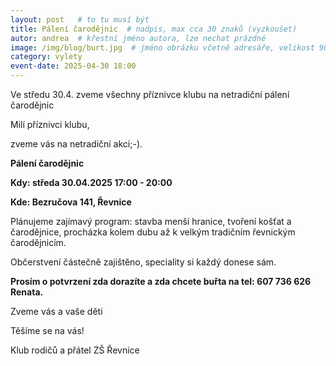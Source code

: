 ```yaml
---
layout: post   # to tu musí být
title: Pálení čarodějnic  # nadpis, max cca 30 znaků (vyzkoušet)
autor: andrea  # křestní jméno autora, lze nechat prázdné
image: /img/blog/burt.jpg  # jméno obrázku včetně adresáře, velikost 900x600
category: vylety
event-date: 2025-04-30 18:00
---
```

Ve středu 30.4. zveme všechny příznivce klubu na netradiční pálení čarodějnic

<!--vice-->

Milí příznivci klubu,

zveme vás na netradiční akci;-).

**Pálení čarodějnic**

**Kdy: středa 30.04.2025 17:00 - 20:00**

**Kde: Bezručova 141, Řevnice**


Plánujeme zajímavý program: stavba menší hranice, tvoření košťat a čarodějnice, procházka kolem dubu až k velkým tradičním řevnickým čarodějnicím.


Občerstvení částečně zajištěno, speciality si každý donese sám.

**Prosím o potvrzení zda dorazíte a zda chcete buřta na tel: 607 736 626 Renata.**

Zveme vás a vaše děti

Těšíme se na vás!

Klub rodičů a přátel ZŠ Řevnice

<!--quote-->
